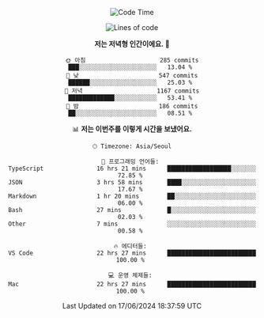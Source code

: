 <div align='center'>
 
<!--START_SECTION:waka-->
![Code Time](http://img.shields.io/badge/Code%20Time-3%2C590%20hrs%2019%20mins-blue)

![Lines of code](https://img.shields.io/badge/%EC%A0%80%EB%8A%94%20%EC%97%AC%ED%83%9C%EA%B9%8C%EC%A7%80%20-1.5%20million%20%EC%A4%84%EC%9D%98%20%EC%BD%94%EB%93%9C%EB%A5%BC%20%EC%9E%91%EC%84%B1%ED%96%88%EC%96%B4%EC%9A%94.-blue)

**저는 저녁형 인간이에요. 🦉** 

```text
🌞 아침                     285 commits         ███░░░░░░░░░░░░░░░░░░░░░░   13.04 % 
🌆 낮　                     547 commits         ██████░░░░░░░░░░░░░░░░░░░   25.03 % 
🌃 저녁                     1167 commits        █████████████░░░░░░░░░░░░   53.41 % 
🌙 밤　                     186 commits         ██░░░░░░░░░░░░░░░░░░░░░░░   08.51 % 
```


📊 **저는 이번주를 이렇게 시간을 보냈어요.** 

```text
🕑︎ Timezone: Asia/Seoul

💬 프로그래밍 언어들: 
TypeScript               16 hrs 21 mins      ██████████████████░░░░░░░   72.85 % 
JSON                     3 hrs 58 mins       ████░░░░░░░░░░░░░░░░░░░░░   17.67 % 
Markdown                 1 hr 20 mins        ██░░░░░░░░░░░░░░░░░░░░░░░   06.00 % 
Bash                     27 mins             █░░░░░░░░░░░░░░░░░░░░░░░░   02.03 % 
Other                    7 mins              ░░░░░░░░░░░░░░░░░░░░░░░░░   00.58 % 

🔥 에디터들: 
VS Code                  22 hrs 27 mins      █████████████████████████   100.00 % 

💻 운영 체제들: 
Mac                      22 hrs 27 mins      █████████████████████████   100.00 % 
```


 Last Updated on 17/06/2024 18:37:59 UTC
<!--END_SECTION:waka-->
 </div>
<!---
Emewjin/Emewjin is a ✨ special ✨ repository because its `README.md` (this file) appears on your GitHub profile.
You can click the Preview link to take a look at your changes.
--->
